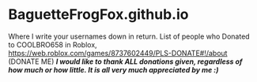 # BaguetteFrogFox.github.io
Where I write your usernames down in return.
List of people who Donated to COOLBRO658 in Roblox, https://web.roblox.com/games/8737602449/PLS-DONATE#!/about (DONATE ME)
***I would like to thank ALL donations given, regardless of how much or how little. It is all very much appreciated by me :)***


